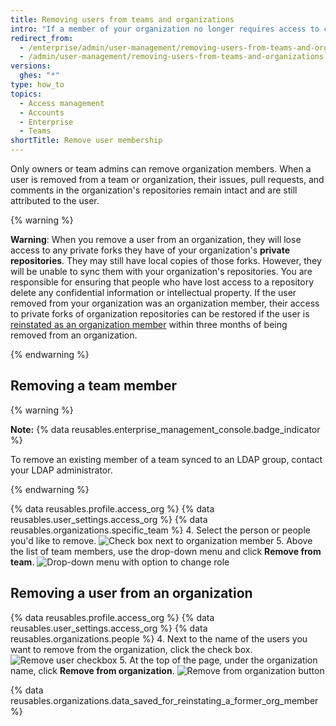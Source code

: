 ```yaml
---
title: Removing users from teams and organizations
intro: "If a member of your organization no longer requires access to certain repositories, you can remove them from the team that allows that access. If a member of your organization no longer requires access to any repositories owned by the organization, you can remove them from the organization."
redirect_from:
  - /enterprise/admin/user-management/removing-users-from-teams-and-organizations
  - /admin/user-management/removing-users-from-teams-and-organizations
versions:
  ghes: "*"
type: how_to
topics:
  - Access management
  - Accounts
  - Enterprise
  - Teams
shortTitle: Remove user membership
---
```


Only owners or team admins can remove organization members. When a user is removed from a team or organization, their issues, pull requests, and comments in the organization's repositories remain intact and are still attributed to the user.

{% warning %}

**Warning**: When you remove a user from an organization, they will lose access to any private forks they have of your organization's **private repositories**. They may still have local copies of those forks. However, they will be unable to sync them with your organization's repositories. You are responsible for ensuring that people who have lost access to a repository delete any confidential information or intellectual property. If the user removed from your organization was an organization member, their access to private forks of organization repositories can be restored if the user is [reinstated as an organization member](/articles/reinstating-a-former-member-of-your-organization) within three months of being removed from an organization.

{% endwarning %}

## Removing a team member

{% warning %}

**Note:** {% data reusables.enterprise_management_console.badge_indicator %}

To remove an existing member of a team synced to an LDAP group, contact your LDAP administrator.

{% endwarning %}

{% data reusables.profile.access_org %}
{% data reusables.user_settings.access_org %}
{% data reusables.organizations.specific_team %} 4. Select the person or people you'd like to remove.
![Check box next to organization member](/assets/images/help/teams/team-member-check-box.png) 5. Above the list of team members, use the drop-down menu and click **Remove from team**.
![Drop-down menu with option to change role](/assets/images/help/teams/bulk-edit-drop-down.png)

## Removing a user from an organization

{% data reusables.profile.access_org %}
{% data reusables.user_settings.access_org %}
{% data reusables.organizations.people %} 4. Next to the name of the users you want to remove from the organization, click the check box.
![Remove user checkbox](/assets/images/help/organizations/Organization-remove-user.png) 5. At the top of the page, under the organization name, click **Remove from organization**.
![Remove from organization button](/assets/images/help/organizations/Organization-remove-from-organization-button.png)

{% data reusables.organizations.data_saved_for_reinstating_a_former_org_member %}
